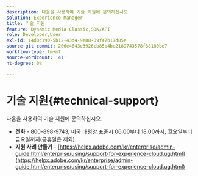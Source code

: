 ```yaml
---
description: 다음을 사용하여 기술 지원에 문의하십시오.
solution: Experience Manager
title: 기술 지원
feature: Dynamic Media Classic,SDK/API
role: Developer,User
exl-id: 14d0c190-5b12-43d4-9e88-09f47b17d85e
source-git-commit: 206e4643e3926cb85b4be2189743578f88180be7
workflow-type: tm+mt
source-wordcount: '41'
ht-degree: 0%

---
```


# 기술 지원{#technical-support}

다음을 사용하여 기술 지원에 문의하십시오.

* **전화** - 800-898-9743, 미국 태평양 표준시 06:00부터 18:00까지, 월요일부터 금요일까지(공휴일은 제외).
* **지원 사례 만들기** - [https://helpx.adobe.com/kr/enterprise/admin-guide.html/enterprise/using/support-for-experience-cloud.ug.html](https://helpx.adobe.com/kr/enterprise/admin-guide.html/enterprise/using/support-for-experience-cloud.ug.html)
